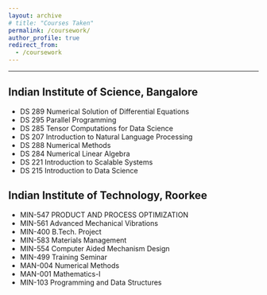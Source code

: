 ```yaml
---
layout: archive
# title: "Courses Taken" 
permalink: /coursework/
author_profile: true
redirect_from:
  - /coursework
---
```


------
## Indian Institute of Science, Bangalore

* DS 289 Numerical Solution of Differential Equations
* DS 295 Parallel Programming 
* DS 285 Tensor Computations for Data Science
* DS 207 Introduction to Natural Language Processing
* DS 288 Numerical Methods
* DS 284 Numerical Linear Algebra
* DS 221 Introduction to Scalable Systems
* DS 215 Introduction to Data Science

## Indian Institute of Technology, Roorkee 

* MIN-547 PRODUCT AND PROCESS OPTIMIZATION
* MIN-561 Advanced Mechanical Vibrations
* MIN-400 B.Tech. Project
* MIN-583 Materials Management
* MIN-554 Computer Aided Mechanism Design
* MIN-499 Training Seminar
* MAN-004 Numerical Methods
* MAN-001 Mathematics-I
* MIN-103 Programming and Data Structures




